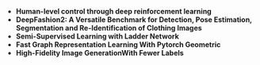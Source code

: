 <ul>

<li><b><a target="_blank" href="https://github.com/manjunath5496/5-Important-Deep-Learning-Research-Papers/blob/master/dpl(1).pdf" style="text-decoration:none;">Human-level control through deep reinforcement learning</a></b></li>     
     
  <li><b><a target="_blank" href="https://github.com/manjunath5496/5-Important-Deep-Learning-Research-Papers/blob/master/dpl(2).pdf" style="text-decoration:none;">DeepFashion2: A Versatile Benchmark for Detection, Pose Estimation, Segmentation and Re-Identification of Clothing Images</a></b></li>

  <li><b><a target="_blank" href="https://github.com/manjunath5496/5-Important-Deep-Learning-Research-Papers/blob/master/dpl(3).pdf" style="text-decoration:none;">Semi-Supervised Learning with Ladder Network </a></b></li>   
  
<li><b><a target="_blank" href="https://github.com/manjunath5496/5-Important-Deep-Learning-Research-Papers/blob/master/dpl(4).pdf" style="text-decoration:none;">Fast Graph Representation Learning With Pytorch Geometric</a></b></li>   
   
 <li><b><a target="_blank" href="https://github.com/manjunath5496/5-Important-Deep-Learning-Research-Papers/blob/master/dpl(5).pdf" style="text-decoration:none;">High-Fidelity Image GenerationWith Fewer Labels</a></b></li>     
 
  
</ul>
